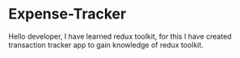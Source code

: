 # Expense-Tracker
Hello developer, I have learned redux toolkit, for this I have created transaction tracker app to gain knowledge of redux toolkit.
